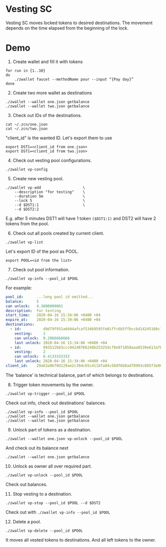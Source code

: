 Vesting SC
==========

Vesting SC moves locked tokens to desired destinations. The movement
depends on the time elapsed from the beginning of the lock.


# Demo

1. Create wallet and fill it with tokens

```
for run in {1..10}
do
    ./zwallet faucet --methodName pour --input “{Pay day}”
done
```

2. Create two more wallet as destinations

```
./zwallet --wallet one.json getbalance
./zwallet --wallet two.json getbalance
```

3. Check out IDs of the destinations.

```
cat ~/.zcn/one.json
cat ~/.zcn/two.json
```
"client_id" is the wanted ID. Let's export them to use
```
export DST1=<client_id from one.json>
export DST1=<client_id from two.json>
```

4. Check out vesting pool configurations.

```
./zwallet vp-config
```

5. Create new vesting pool.

```
./zwallet vp-add                   \
    --description "for testing"    \
    --duration 5m                  \
    --lock 5                       \
    --d $DST1:1                    \
    --d $DST2:2
```

E.g. after 5 minutes DST1 will have 1 token `($DST1:1)` and DST2 will have 2
tokens from the pool.

6. Check out all pools created by current client.

```
./zwallet vp-list
```

Let's export ID of the pool as POOL.

```
export POOL=<id from the list>
```

7. Check out pool information.

```
./zwallet vp-info --pool_id $POOL
```

For example:

```yaml
pool_id:      ...long pool id omitted...
balance:      5
can unlock:   4.3800000001
description:  for testing
start_time:   2020-04-16 15:34:06 +0400 +04
expire_at:    2020-04-16 15:39:06 +0400 +04
destinations:
  - id:          d9d79f931add44afcaf534b9595fe01ffc6b5ffbccbd142d5160c1f68414024a
    vesting:     1
    can unlock:  0.2066666666
    last unlock: 2020-04-16 15:34:06 +0400 +04
  - id:          993512b83ccc042d0766240b25325dcf8e871858aaa8539e613afb44631a3fbf
    vesting:     2
    can unlock:  0.4133333333
    last unlock: 2020-04-16 15:34:06 +0400 +04
client_id:    29a63a9b70d129ae2c39dc65c411bfa84c58df6b8ad78993c085f3e08e5dd503
```

The 'balance' is technical balance, part of which belongs to destinations.

8. Trigger token movements by the owner.

```
./zwallet vp-trigger --pool_id $POOL
```
Check out info, check out destinations' balances.
```
./zwallet vp-info --pool_id $POOL
./zwallet --wallet one.json getbalance
./zwallet --wallet two.json getbalance
```

9. Unlock part of tokens as a destination.

```
./zwallet --wallet one.json vp-unlock --pool_id $POOL
```
And check out its balance next
```
./zwallet --wallet one.json getbalance
```

10. Unlock as owner all over required part.

```
./zwallet vp-unlock --pool_id $POOL
```

Check out balances.

11. Stop vesting to a destination.

```
./zwallet vp-stop --pool_id $POOL --d $DST2
```

Check out with `./zwallet vp-info --pool_id $POOL`

12. Delete a pool.

```
./zwallet vp-delete --pool_id $POOL
```

It moves all vested tokens to destinations. And all left tokens to the owner.

